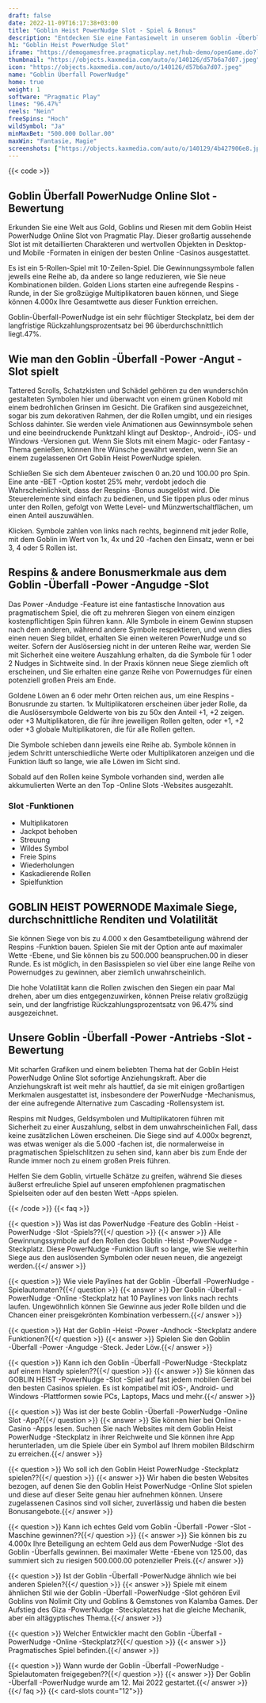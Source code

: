```yaml
---
draft: false
date: 2022-11-09T16:17:38+03:00
title: "Goblin Heist PowerNudge Slot - Spiel & Bonus"
description: "Entdecken Sie eine Fantasiewelt in unserem Goblin -Überblick."
h1: "Goblin Heist PowerNudge Slot"
iframe: "https://demogamesfree.pragmaticplay.net/hub-demo/openGame.do?lang=en&cur=EUR&websiteUrl=https%3A%2F%2Fclienthub.pragmaticplay.com%2F&gcpif=2273&gameSymbol=vs20gobnudge&jurisdiction=99&lobbyUrl=https://clienthub.pragmaticplay.com/slots/game-library/"
thumbnail: "https://objects.kaxmedia.com/auto/o/140126/d57b6a7d07.jpeg"
icon: "https://objects.kaxmedia.com/auto/o/140126/d57b6a7d07.jpeg"
name: "Goblin Überfall PowerNudge"
home: true
weight: 1
software: "Pragmatic Play"
lines: "96.47%"
reels: "Nein"
freeSpins: "Hoch"
wildSymbol: "Ja"
minMaxBet: "500.000 Dollar.00"
maxWin: "Fantasie, Magie"
screenshots: ["https://objects.kaxmedia.com/auto/o/140129/4b427906e8.jpeg"]
---
```


{{< code >}}<h2>Goblin Überfall PowerNudge Online Slot -Bewertung</h2><p>Erkunden Sie eine Welt aus Gold, Goblins und Riesen mit dem Goblin Heist PowerNudge Online Slot von Pragmatic Play. Dieser großartig aussehende Slot ist mit detaillierten Charakteren und wertvollen Objekten in Desktop- und Mobile -Formaten in einigen der besten Online -Casinos ausgestattet.</p><p>Es ist ein 5-Rollen-Spiel mit 10-Zeilen-Spiel. Die Gewinnungssymbole fallen jeweils eine Reihe ab, da andere so lange reduzieren, wie Sie neue Kombinationen bilden. Golden Lions starten eine aufregende Respins -Runde, in der Sie großzügige Multiplikatoren bauen können, und Siege können 4.000x Ihre Gesamtwette aus dieser Funktion erreichen.</p><p>Goblin-Überfall-PowerNudge ist ein sehr flüchtiger Steckplatz, bei dem der langfristige Rückzahlungsprozentsatz bei 96 überdurchschnittlich liegt.47%.</p><h2>Wie man den Goblin -Überfall -Power -Angut -Slot spielt</h2><p>Tattered Scrolls, Schatzkisten und Schädel gehören zu den wunderschön gestalteten Symbolen hier und überwacht von einem grünen Kobold mit einem bedrohlichen Grinsen im Gesicht. Die Grafiken sind ausgezeichnet, sogar bis zum dekorativen Rahmen, der die Rollen umgibt, und ein riesiges Schloss dahinter. Sie werden viele Animationen aus Gewinnsymbole sehen und eine beeindruckende Punktzahl klingt auf Desktop-, Android-, iOS- und Windows -Versionen gut. Wenn Sie Slots mit einem Magic- oder Fantasy -Thema genießen, können Ihre Wünsche gewährt werden, wenn Sie an einem zugelassenen Ort Goblin Heist PowerNudge spielen.</p><p>Schließen Sie sich dem Abenteuer zwischen 0 an.20 und 100.00 pro Spin. Eine ante -BET -Option kostet 25% mehr, verdobt jedoch die Wahrscheinlichkeit, dass der Respins -Bonus ausgelöst wird. Die Steuerelemente sind einfach zu bedienen, und Sie tippen plus oder minus unter den Rollen, gefolgt von Wette Level- und Münzwertschaltflächen, um einen Anteil auszuwählen.</p><p>Klicken. Symbole zahlen von links nach rechts, beginnend mit jeder Rolle, mit dem Goblin im Wert von 1x, 4x und 20 -fachen den Einsatz, wenn er bei 3, 4 oder 5 Rollen ist.</p><h2>Respins & andere Bonusmerkmale aus dem Goblin -Überfall -Power -Angudge -Slot</h2><p>Das Power -Andudge -Feature ist eine fantastische Innovation aus pragmatischem Spiel, die oft zu mehreren Siegen von einem einzigen kostenpflichtigen Spin führen kann. Alle Symbole in einem Gewinn stupsen nach dem anderen, während andere Symbole respektieren, und wenn dies einen neuen Sieg bildet, erhalten Sie einen weiteren PowerNudge und so weiter. Sofern der Auslösersieg nicht in der unteren Reihe war, werden Sie mit Sicherheit eine weitere Auszahlung erhalten, da die Symbole für 1 oder 2 Nudges in Sichtweite sind. In der Praxis können neue Siege ziemlich oft erscheinen, und Sie erhalten eine ganze Reihe von Powernudges für einen potenziell großen Preis am Ende.</p><p>Goldene Löwen an 6 oder mehr Orten reichen aus, um eine Respins -Bonusrunde zu starten. 1x Multiplikatoren erscheinen über jeder Rolle, da die Auslösersymbole Geldwerte von bis zu 50x den Anteil +1, +2 zeigen. oder +3 Multiplikatoren, die für ihre jeweiligen Rollen gelten, oder +1, +2 oder +3 globale Multiplikatoren, die für alle Rollen gelten.</p><p>Die Symbole schieben dann jeweils eine Reihe ab. Symbole können in jedem Schritt unterschiedliche Werte oder Multiplikatoren anzeigen und die Funktion läuft so lange, wie alle Löwen im Sicht sind.</p><p>Sobald auf den Rollen keine Symbole vorhanden sind, werden alle akkumulierten Werte an den Top -Online Slots -Websites ausgezahlt.</p><h3>
Slot -Funktionen</h3><ul>
<li></span>
Multiplikatoren</li>
<li></span>
Jackpot behoben</li>
<li></span>
Streuung</li>
<li></span>
Wildes Symbol</li>
<li></span>
Freie Spins</li>
<li></span>
Wiederholungen</li>
<li></span>
Kaskadierende Rollen</li>
<li></span>
Spielfunktion</li></ul><h2>GOBLIN HEIST POWERNODE Maximale Siege, durchschnittliche Renditen und Volatilität</h2><p>Sie können Siege von bis zu 4.000 x den Gesamtbeteiligung während der Respins -Funktion bauen. Spielen Sie mit der Option ante auf maximaler Wette -Ebene, und Sie können bis zu 500.000 beanspruchen.00 in dieser Runde. Es ist möglich, in den Basisspielen so viel über eine lange Reihe von Powernudges zu gewinnen, aber ziemlich unwahrscheinlich.</p><p>Die hohe Volatilität kann die Rollen zwischen den Siegen ein paar Mal drehen, aber um dies entgegenzuwirken, können Preise relativ großzügig sein, und der langfristige Rückzahlungsprozentsatz von 96.47% sind ausgezeichnet.</p><h2>Unsere Goblin -Überfall -Power -Antriebs -Slot -Bewertung</h2><p>Mit scharfen Grafiken und einem beliebten Thema hat der Goblin Heist PowerNudge Online Slot sofortige Anziehungskraft. Aber die Anziehungskraft ist weit mehr als hauttief, da sie mit einigen großartigen Merkmalen ausgestattet ist, insbesondere der PowerNudge -Mechanismus, der eine aufregende Alternative zum Cascading -Rollensystem ist.</p><p>Respins mit Nudges, Geldsymbolen und Multiplikatoren führen mit Sicherheit zu einer Auszahlung, selbst in dem unwahrscheinlichen Fall, dass keine zusätzlichen Löwen erscheinen. Die Siege sind auf 4.000x begrenzt, was etwas weniger als die 5.000 -fachen ist, die normalerweise in pragmatischen Spielschlitzen zu sehen sind, kann aber bis zum Ende der Runde immer noch zu einem großen Preis führen.</p><p>Helfen Sie dem Goblin, virtuelle Schätze zu greifen, während Sie dieses äußerst erfreuliche Spiel auf unseren empfohlenen pragmatischen Spielseiten oder auf den besten Wett -Apps spielen.</p>
{{< /code >}}
{{< faq >}}

{{< question >}} Was ist das PowerNudge -Feature des Goblin -Heist -PowerNudge -Slot -Spiels??{{</ question >}}
{{< answer >}} Alle Gewinnungssymbole auf den Rollen des Goblin -Heist -PowerNudge -Steckplatz. Diese PowerNudge -Funktion läuft so lange, wie Sie weiterhin Siege aus den auslösenden Symbolen oder neuen neuen, die angezeigt werden.{{</ answer >}}

{{< question >}} Wie viele Paylines hat der Goblin -Überfall -PowerNudge -Spielautomaten?{{</ question >}}
{{< answer >}} Der Goblin -Überfall -PowerNudge -Online -Steckplatz hat 10 Paylines von links nach rechts laufen. Ungewöhnlich können Sie Gewinne aus jeder Rolle bilden und die Chancen einer preisgekrönten Kombination verbessern.{{</ answer >}}

{{< question >}} Hat der Goblin -Heist -Power -Andhock -Steckplatz andere Funktionen?{{</ question >}}
{{< answer >}} Spielen Sie den Goblin -Überfall -Power -Angudge -Steck. Jeder Löw.{{</ answer >}}

{{< question >}} Kann ich den Goblin -Überfall -PowerNudge -Steckplatz auf einem Handy spielen??{{</ question >}}
{{< answer >}} Sie können das GOBLIN HEIST -PowerNudge -Slot -Spiel auf fast jedem mobilen Gerät bei den besten Casinos spielen. Es ist kompatibel mit iOS-, Android- und Windows -Plattformen sowie PCs, Laptops, Macs und mehr.{{</ answer >}}

{{< question >}} Was ist der beste Goblin -Überfall -PowerNudge -Online Slot -App?{{</ question >}}
{{< answer >}} Sie können hier bei Online -Casino -Apps lesen. Suchen Sie nach Websites mit dem Goblin Heist PowerNudge -Steckplatz in ihrer Reichweite und Sie können ihre App herunterladen, um die Spiele über ein Symbol auf Ihrem mobilen Bildschirm zu erreichen.{{</ answer >}}

{{< question >}} Wo soll ich den Goblin Heist PowerNudge -Steckplatz spielen??{{</ question >}}
{{< answer >}} Wir haben die besten Websites bezogen, auf denen Sie den Goblin Heist PowerNudge -Online Slot spielen und diese auf dieser Seite genau hier aufnehmen können. Unsere zugelassenen Casinos sind voll sicher, zuverlässig und haben die besten Bonusangebote.{{</ answer >}}

{{< question >}} Kann ich echtes Geld vom Goblin -Überfall -Power -Slot -Maschine gewinnen??{{</ question >}}
{{< answer >}} Sie können bis zu 4.000x Ihre Beteiligung an echtem Geld aus dem PowerNudge -Slot des Goblin -Überfalls gewinnen. Bei maximaler Wette -Ebene von 125.00, das summiert sich zu riesigen 500.000.00 potenzieller Preis.{{</ answer >}}

{{< question >}} Ist der Goblin -Überfall -PowerNudge ähnlich wie bei anderen Spielen?{{</ question >}}
{{< answer >}} Spiele mit einem ähnlichen Stil wie der Goblin -Überfall -PowerNudge -Slot gehören Evil Goblins von Nolimit City und Goblins & Gemstones von Kalamba Games. Der Aufstieg des Giza -PowerNudge -Steckplatzes hat die gleiche Mechanik, aber ein altägyptisches Thema.{{</ answer >}}

{{< question >}} Welcher Entwickler macht den Goblin -Überfall -PowerNudge -Online -Steckplatz?{{</ question >}}
{{< answer >}} Pragmatisches Spiel befinden.{{</ answer >}}

{{< question >}} Wann wurde der Goblin -Überfall -PowerNudge -Spielautomaten freigegeben??{{</ question >}}
{{< answer >}} Der Goblin -Überfall -PowerNudge wurde am 12. Mai 2022 gestartet.{{</ answer >}}
{{</ faq >}}
{{< card-slots count="12">}}